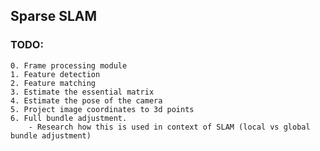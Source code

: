 ## Sparse SLAM
### TODO:
    0. Frame processing module
    1. Feature detection
    2. Feature matching
    3. Estimate the essential matrix
    4. Estimate the pose of the camera
    5. Project image coordinates to 3d points
    6. Full bundle adjustment.
        - Research how this is used in context of SLAM (local vs global bundle adjustment)

